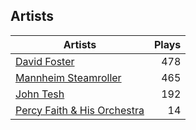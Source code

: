 ## Artists
Artists | Plays 
----- | -----: 
[David Foster](/artists/david-foster-58573) | 478
[Mannheim Steamroller](/artists/mannheim-steamroller-39605) | 465
[John Tesh](/artists/john-tesh-17592) | 192
[Percy Faith & His Orchestra](/artists/percy-faith-his-orchestra-20216) | 14

